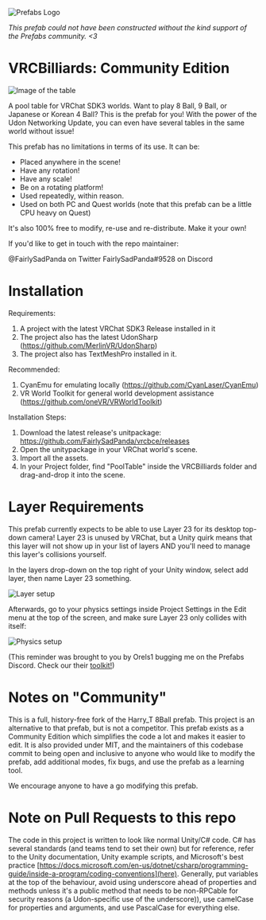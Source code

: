 ![Prefabs Logo](https://avatars.githubusercontent.com/u/50210138?s=200&v=4)

_This prefab could not have been constructed without the kind support of the Prefabs community. <3_

# VRCBilliards: Community Edition

![Image of the table](https://i.imgur.com/cLoMK2p.png)

A pool table for VRChat SDK3 worlds. Want to play 8 Ball, 9 Ball, or Japanese or Korean 4 Ball? This is the prefab for you! With the power of the Udon Networking Update, you can even have several tables in the same world without issue!

This prefab has no limitations in terms of its use. It can be:

- Placed anywhere in the scene!
- Have any rotation!
- Have any scale!
- Be on a rotating platform!
- Used repeatedly, within reason.
- Used on both PC and Quest worlds (note that this prefab can be a little CPU heavy on Quest)

It's also 100% free to modify, re-use and re-distribute. Make it your own!

If you'd like to get in touch with the repo maintainer:

@FairlySadPanda on Twitter
FairlySadPanda#9528 on Discord

# Installation

Requirements:

1. A project with the latest VRChat SDK3 Release installed in it
2. The project also has the latest UdonSharp (https://github.com/MerlinVR/UdonSharp)
3. The project also has TextMeshPro installed in it.

Recommended:

1. CyanEmu for emulating locally (https://github.com/CyanLaser/CyanEmu)
2. VR World Toolkit for general world development assistance (https://github.com/oneVR/VRWorldToolkit)

Installation Steps:

1. Download the latest release's unitpackage: https://github.com/FairlySadPanda/vrcbce/releases
2. Open the unitypackage in your VRChat world's scene.
3. Import all the assets.
4. In your Project folder, find "PoolTable" inside the VRCBilliards folder and drag-and-drop it into the scene.

# Layer Requirements

This prefab currently expects to be able to use Layer 23 for its desktop top-down camera! Layer 23 is unused by VRChat, but a Unity quirk means that this layer will not show up in your list of layers AND you'll need to manage this layer's collisions yourself.

In the layers drop-down on the top right of your Unity window, select add layer, then name Layer 23 something.

![Layer setup](https://i.imgur.com/1NDVoEV.png)

Afterwards, go to your physics settings inside Project Settings in the Edit menu at the top of the screen, and make sure Layer 23 only collides with itself:

![Physics setup](https://i.imgur.com/3ee8eVd.png)

(This reminder was brought to you by Orels1 bugging me on the Prefabs Discord. Check our their [toolkit!](https://github.com/orels1/UdonToolkit))

# Notes on "Community"

This is a full, history-free fork of the Harry_T 8Ball prefab. This project is an alternative to that prefab, but is not a competitor. This prefab exists as a Community Edition which simplifies the code a lot and makes it easier to edit. It is also provided under MIT, and the maintainers of this codebase commit to being open and inclusive to anyone who would like to modify the prefab, add additional modes, fix bugs, and use the prefab as a learning tool.

We encourage anyone to have a go modifying this prefab.

# Note on Pull Requests to this repo

The code in this project is written to look like normal Unity/C# code. C# has several standards (and teams tend to set their own) but for reference, refer to the Unity documentation, Unity example scripts, and Microsoft's best practice [https://docs.microsoft.com/en-us/dotnet/csharp/programming-guide/inside-a-program/coding-conventions](here). Generally, put variables at the top of the behaviour, avoid using underscore ahead of properties and methods unless it's a public method that needs to be non-RPCable for security reasons (a Udon-specific use of the underscore)), use camelCase for properties and arguments, and use PascalCase for everything else.
